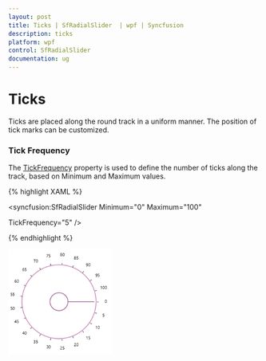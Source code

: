 ```yaml
---
layout: post
title: Ticks | SfRadialSlider  | wpf | Syncfusion
description: ticks 
platform: wpf
control: SfRadialSlider
documentation: ug
---
```


# Ticks 

Ticks are placed along the round track in a uniform manner. The position of tick marks can be customized.

### Tick Frequency

The [TickFrequency](https://help.syncfusion.com/cr/wpf/Syncfusion.SfRadialMenu.Wpf~Syncfusion.Windows.Controls.Navigation.SfRadialSlider~TickFrequency.html) property is used to define the number of ticks along the track, based on Minimum and Maximum values.


{% highlight XAML %}

<syncfusion:SfRadialSlider Minimum="0" Maximum="100"  

TickFrequency="5" />


{% endhighlight %}


![Ticks frequency](Concepts_images/Concepts_img2.png) 




